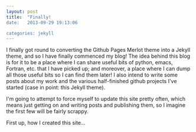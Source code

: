 ```yaml
---
layout: post
title:  "Finally!
date:   2013-09-29 19:13:06

categories: jekyll
---
```


I finally got round to converting the Github Pages Merlot theme into a Jekyll theme, and so I have
finally commenced my blog! The idea behind this blog is for it to be a place where I can share
useful bits of python, emacs, Fortran, etc. that I have picked up; and moreover, a place where I can
dump all those useful bits so I can find them later! I also intend to write some posts about my work
and the various half-finished github projects I've started (case in point: this Jekyll theme).

I'm going to attempt to force myself to update this site pretty often, which means just getting on
and writing posts and publishing them, so I imagine the first few will be fairly scrappy.

First up, how I created this site...
